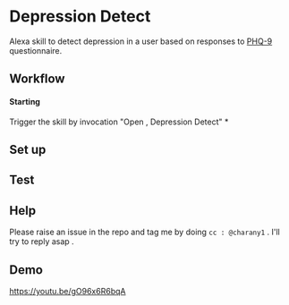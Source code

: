 # Depression Detect
Alexa skill to detect depression in a user based on responses to [PHQ-9](https://patient.info/doctor/patient-health-questionnaire-phq-9) questionnaire.

## Workflow

#### Starting 
Trigger the skill by invocation "Open , Depression Detect" 
* 



## Set up


## Test


## Help 
Please raise an issue in the repo and tag me by doing 
``cc : @charany1`` . I'll try to reply asap .

## Demo 

https://youtu.be/gO96x6R6bqA
